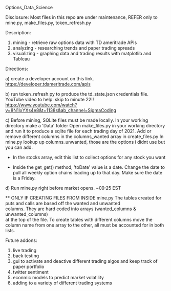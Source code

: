 Options_Data_Science

Disclosure: Most files in this repo are under maintenance, 
            REFER only to mine.py, make_files.py, token_refresh.py 

Description: 

1. mining - retrieve raw options data with TD ameritrade APIs
2. analyzing - researching trends and paper trading spreads
3. visualizing - graphing data and trading results with matplotlib and Tableau
            

  
Directions: 

a) create a developer account on this link. https://developer.tdameritrade.com/apis

b) run token_refresh.py to produce the td_state.json credentials file. 
   YouTube video to help: skip to minute 22!!
   https://www.youtube.com/watch?v=8N1IxYXs4e8&t=1138s&ab_channel=SigmaCoding

c) Before mining, SQLite files must be made locally. In your working directory make a 'Data' folder
   Open make_files.py in your working directory and run it to produce a sqlite file for each trading
   day of 2021. Add or remove different columns in the columns_wanted array in create_files.py
   In mine.py lookup up columns_unwanted, those are the options i didnt use but you can add.
   

* In the stocks array, edit this list to collect options for any stock you want

* Inside the get_get() method, 'toDate' value is a date.
Change the date to pull all weekly option chains leading up to that day. 
Make sure the date is a Friday.

d) Run mine.py right before market opens. ~09:25 EST



** ONLY IF CREATING FILES FROM INSIDE mine.py
The tables created for puts and calls are based off the wanted and unwanted                     
columns. They are hard coded into arrays (wanted_columns & unwanted_columns)                     
at the top of the file. To create tables with different columns move the                         
column name from one array to the other, all must be accounted for in both                   
lists.

            
            
 Future addons:
 1) live trading
 2) back testing
 3) gui to activate and deactive different trading algos and keep track of paper portfolio
 4) twitter sentiment 
 5) econmic models to predict market volatility
 6) adding to a variety of different trading systems
            
            
            
